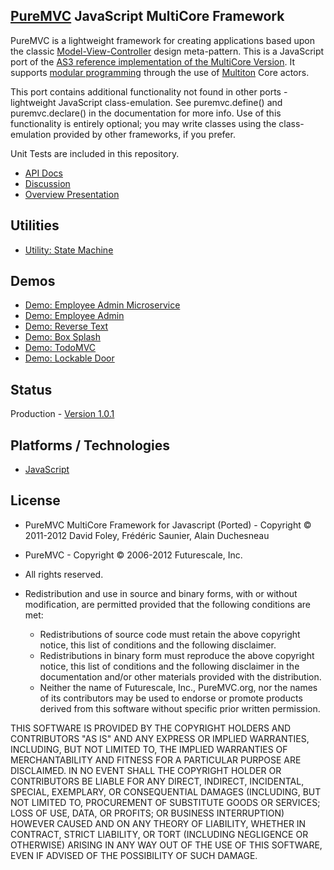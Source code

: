 ## [PureMVC](http://puremvc.github.com/) JavaScript MultiCore Framework
PureMVC is a lightweight framework for creating applications based upon the classic [Model-View-Controller](http://en.wikipedia.org/wiki/Model-view-controller) design meta-pattern. This is a JavaScript port of the [AS3 reference implementation of the MultiCore Version](https://github.com/PureMVC/puremvc-as3-multicore-framework/wiki). It supports [modular programming](http://en.wikipedia.org/wiki/Modular_programming) through the use of [Multiton](http://en.wikipedia.org/wiki/Multiton) Core actors.

This port contains additional functionality not found in other ports - lightweight JavaScript class-emulation. See puremvc.define() and puremvc.declare() in the documentation for more info. Use of this functionality is entirely optional; you may write classes using the class-emulation provided by other frameworks, if you prefer.

Unit Tests are included in this repository.

* [API Docs](http://puremvc.org/pages/docs/JS/native-multicore/)
* [Discussion](http://forums.puremvc.org/index.php?board=95.0)
* [Overview Presentation](http://puremvc.tv/#P002)

## Utilities
* [Utility: State Machine](https://github.com/PureMVC/puremvc-js-util-statemachine/wiki)

## Demos
* [Demo: Employee Admin Microservice](https://github.com/PureMVC/puremvc-js-demo-microservice-employeeadmin/wiki)
* [Demo: Employee Admin](https://github.com/PureMVC/puremvc-js-demo-employeeadmin/wiki)
* [Demo: Reverse Text](https://github.com/PureMVC/puremvc-js-demo-reversetext/wiki)
* [Demo: Box Splash](https://github.com/PureMVC/puremvc-js-demo-boxsplash/wiki)
* [Demo: TodoMVC](https://github.com/PureMVC/puremvc-js-demo-todomvc/wiki)
* [Demo: Lockable Door](https://github.com/PureMVC/puremvc-js-demo-lockabledoor/wiki)

## Status
Production - [Version 1.0.1](https://github.com/PureMVC/puremvc-js-multicore-framework/blob/master/VERSION)

## Platforms / Technologies
* [JavaScript](http://en.wikipedia.org/wiki/JavaScript)

## License
* PureMVC MultiCore Framework for Javascript (Ported) - Copyright © 2011-2012 David Foley, Frédéric Saunier, Alain Duchesneau 
* PureMVC - Copyright © 2006-2012 Futurescale, Inc.
* All rights reserved.

* Redistribution and use in source and binary forms, with or without modification, are permitted provided that the following conditions are met:

  * Redistributions of source code must retain the above copyright notice, this list of conditions and the following disclaimer.
  * Redistributions in binary form must reproduce the above copyright notice, this list of conditions and the following disclaimer in the documentation and/or other materials provided with the distribution.
  * Neither the name of Futurescale, Inc., PureMVC.org, nor the names of its contributors may be used to endorse or promote products derived from this software without specific prior written permission.

THIS SOFTWARE IS PROVIDED BY THE COPYRIGHT HOLDERS AND CONTRIBUTORS "AS IS" AND ANY EXPRESS OR IMPLIED WARRANTIES, INCLUDING, BUT NOT LIMITED TO, THE IMPLIED WARRANTIES OF MERCHANTABILITY AND FITNESS FOR A PARTICULAR PURPOSE ARE DISCLAIMED. IN NO EVENT SHALL THE COPYRIGHT HOLDER OR CONTRIBUTORS BE LIABLE FOR ANY DIRECT, INDIRECT, INCIDENTAL, SPECIAL, EXEMPLARY, OR CONSEQUENTIAL DAMAGES (INCLUDING, BUT NOT LIMITED TO, PROCUREMENT OF SUBSTITUTE GOODS OR SERVICES; LOSS OF USE, DATA, OR PROFITS; OR BUSINESS INTERRUPTION) HOWEVER CAUSED AND ON ANY THEORY OF LIABILITY, WHETHER IN CONTRACT, STRICT LIABILITY, OR TORT (INCLUDING NEGLIGENCE OR OTHERWISE) ARISING IN ANY WAY OUT OF THE USE OF THIS SOFTWARE, EVEN IF ADVISED OF THE POSSIBILITY OF SUCH DAMAGE.
